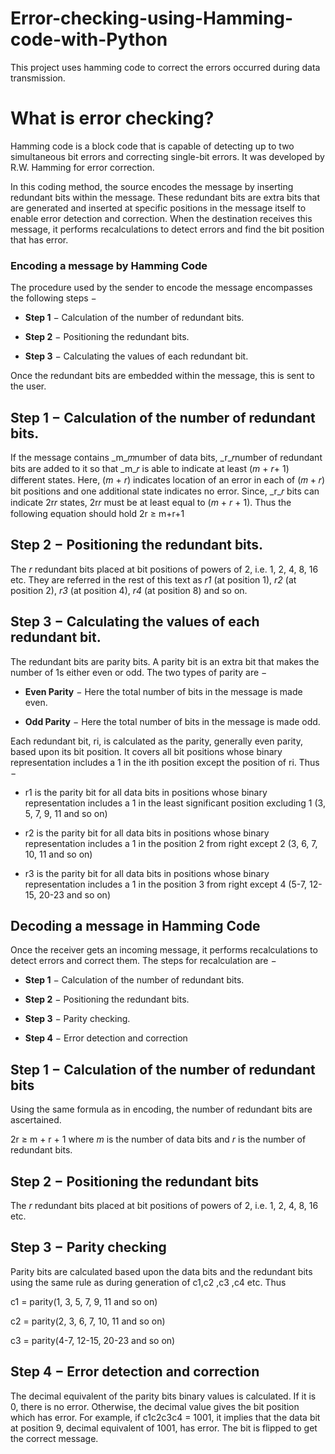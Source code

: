 # Error-checking-using-Hamming-code-with-Python
This project uses hamming code to correct the errors occurred during data transmission.

# What is error checking?
Hamming code is a block code that is capable of detecting up to two simultaneous bit errors and correcting single-bit errors. It was developed by R.W. Hamming for error correction.

In this coding method, the source encodes the message by inserting redundant bits within the message. These redundant bits are extra bits that are generated and inserted at specific positions in the message itself to enable error detection and correction. When the destination receives this message, it performs recalculations to detect errors and find the bit position that has error.



### Encoding a message by Hamming Code
The procedure used by the sender to encode the message encompasses the following steps −

-   **Step 1**  − Calculation of the number of redundant bits.
    
-   **Step 2**  − Positioning the redundant bits.
    
-   **Step 3**  − Calculating the values of each redundant bit.
    

Once the redundant bits are embedded within the message, this is sent to the user.
## Step 1 − Calculation of the number of redundant bits.

If the message contains  _m_𝑚number of data bits,  _r_𝑟number of redundant bits are added to it so that  _m_𝑟 is able to indicate at least (_m_  +  _r_+ 1) different states. Here, (_m_  +  _r_) indicates location of an error in each of (𝑚 + 𝑟) bit positions and one additional state indicates no error. Since,  _r_𝑟 bits can indicate 2r𝑟 states, 2r𝑟 must be at least equal to (_m_  +  _r_  + 1). Thus the following equation should hold 2r  ≥ m+r+1

## Step 2 − Positioning the redundant bits.

The  _r_  redundant bits placed at bit positions of powers of 2, i.e. 1, 2, 4, 8, 16 etc. They are referred in the rest of this text as  _r1_  (at position 1),  _r2_  (at position 2),  _r3_  (at position 4),  _r4_  (at position 8) and so on.

## Step 3 − Calculating the values of each redundant bit.

The redundant bits are parity bits. A parity bit is an extra bit that makes the number of 1s either even or odd. The two types of parity are −

-   **Even Parity**  − Here the total number of bits in the message is made even.
    
-   **Odd Parity**  − Here the total number of bits in the message is made odd.
    

Each redundant bit, ri, is calculated as the parity, generally even parity, based upon its bit position. It covers all bit positions whose binary representation includes a 1 in the ith  position except the position of ri. Thus −

-   r1  is the parity bit for all data bits in positions whose binary representation includes a 1 in the least significant position excluding 1 (3, 5, 7, 9, 11 and so on)
    
-   r2 is the parity bit for all data bits in positions whose binary representation includes a 1 in the position 2 from right except 2 (3, 6, 7, 10, 11 and so on)
    
-   r3  is the parity bit for all data bits in positions whose binary representation includes a 1 in the position 3 from right except 4 (5-7, 12-15, 20-23 and so on)
    

## Decoding a message in Hamming Code

Once the receiver gets an incoming message, it performs recalculations to detect errors and correct them. The steps for recalculation are −

-   **Step 1**  − Calculation of the number of redundant bits.
    
-   **Step 2**  − Positioning the redundant bits.
    
-   **Step 3**  − Parity checking.
    
-   **Step 4**  − Error detection and correction
    

## Step 1 − Calculation of the number of redundant bits

Using the same formula as in encoding, the number of redundant bits are ascertained.

2r  ≥ m + r + 1 where  _m_  is the number of data bits and  _r_  is the number of redundant bits.

## Step 2 − Positioning the redundant bits

The  _r_  redundant bits placed at bit positions of powers of 2, i.e. 1, 2, 4, 8, 16 etc.

## Step 3 − Parity checking

Parity bits are calculated based upon the data bits and the redundant bits using the same rule as during generation of c1,c2  ,c3  ,c4  etc. Thus

c1  = parity(1, 3, 5, 7, 9, 11 and so on)

c2  = parity(2, 3, 6, 7, 10, 11 and so on)

c3  = parity(4-7, 12-15, 20-23 and so on)

## Step 4 − Error detection and correction

The decimal equivalent of the parity bits binary values is calculated. If it is 0, there is no error. Otherwise, the decimal value gives the bit position which has error. For example, if c1c2c3c4  = 1001, it implies that the data bit at position 9, decimal equivalent of 1001, has error. The bit is flipped to get the correct message.
